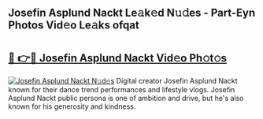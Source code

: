 ## Josefin Asplund Nackt Le𝚊k𝚎d N𝚞𝚍es - Part-Eyn Photos Vid𝚎o Le𝚊ks ofqat

# <h2><a href="http://fb1u4j.evod.top/?m=Josefin+Asplund+Nackt">🔗 👉🔴 Josefin Asplund Nackt Vid𝚎o Ph𝚘t𝚘s</a></h2>

[![Josefin Asplund Nackt N𝚞d𝚎s](https://i.imgur.com/8V9OHl7.gif)](http://fb1u4j.evod.top/?m=Josefin+Asplund+Nackt)
Digital creator Josefin Asplund Nackt known for their dance trend performances and lifestyle vlogs. Josefin Asplund Nackt public persona is one of ambition and drive, but he's also known for his generosity and kindness. 
